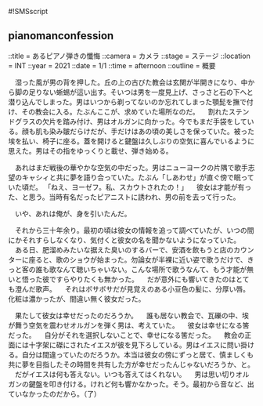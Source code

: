 #!SMSscript

## pianomanconfession

::title = あるピアノ弾きの懺悔
::camera = カメラ
::stage = ステージ
::location = INT
::year = 2021
::date = 1/1
::time = afternoon
::outline = 概要

　湿った風が男の背を押した。丘の上の古びた教会は玄関が半開きになり、中から脚の足りない蜥蜴が這い出す。そいつは男を一度見上げ、さっさと石の下へと潜り込んでしまった。男はいつから剃ってないのか忘れてしまった顎髭を撫で付け、その教会に入る。たぶんここが、求めていた場所なのだ。
　割れたステンドグラスの欠片を踏み付け、男はオルガンに向かった。今でもまだ手袋をしている。顔も肌も染み皺だらけだが、手だけはあの頃の美しさを保っていた。被った埃を払い、椅子に座る。蓋を開けると鍵盤は久しぶりの空気に喜んでいるように思えた。男はその指をゆっくりと載せ、弾き始める。

　あれはまだ戦後の華やかな空気の中だった。男はニューヨークの片隅で歌手志望のキャシィと共に夢を語り合っていた。たぶん「しあわせ」が直ぐ傍で眠っていた頃だ。
「ねえ、ヨーゼフ。私、スカウトされたの！」
　彼女は才能が有った、と思う。当時有名だったピアニストに誘われ、男の前を去って行った。

　いや、あれは俺が、身を引いたんだ。

　それから三十年余り。最初の頃は彼女の情報を追って調べていたが、いつの間にかそれすらしなくなり、気付くと彼女の名を聞かないようになっていた。
　ある日、肥溜めみたいな据えた臭いのするバーで、安酒を飲もうと店のカウンターに座ると、歌のショウが始まった。勿論女が半裸に近い姿で歌うだけで、きっと客の誰も歌なんて聴いちゃいない。こんな場所で歌うなんて、もう才能が無いと悟った彼ですらやりたくも無かった。
　だが意外にも響いてきたのはとても澄んだ歌声。
　それはボサボサだが見覚えのある小豆色の髪に、分厚い唇。化粧は濃かったが、間違い無く彼女だった。

　果たして彼女は幸せだったのだろうか。
　誰も居ない教会で、瓦礫の中、埃が舞う空気を震わせオルガンを弾く男は、考えていた。
　彼女は幸せになる筈だった。
　自分がそれを選択しないことで、幸せになる筈だった。
　教会の正面には十字架に磔にされたイエスが彼を見下ろしている。男はイエスに問い掛ける。自分は間違っていたのだろうか。本当は彼女の傍にずっと居て、慎ましくも共に夢を目指したその時間を共有した方が幸せだったんじゃないだろうか、と。
　だがイエスは何も答えない。いつも答えてはくれない。
　男は思い切りオルガンの鍵盤を叩き付ける。けれど何も響かなかった。そう。最初から音など、出ていなかったのだから。（了）


